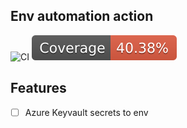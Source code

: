## Env automation action

![CI](https://github.com/talview/release-action/actions/workflows/ci.yml/badge.svg) [![Coverage](./badges/coverage.svg)](./badges/coverage.svg)

## Features

- [ ] Azure Keyvault secrets to env
